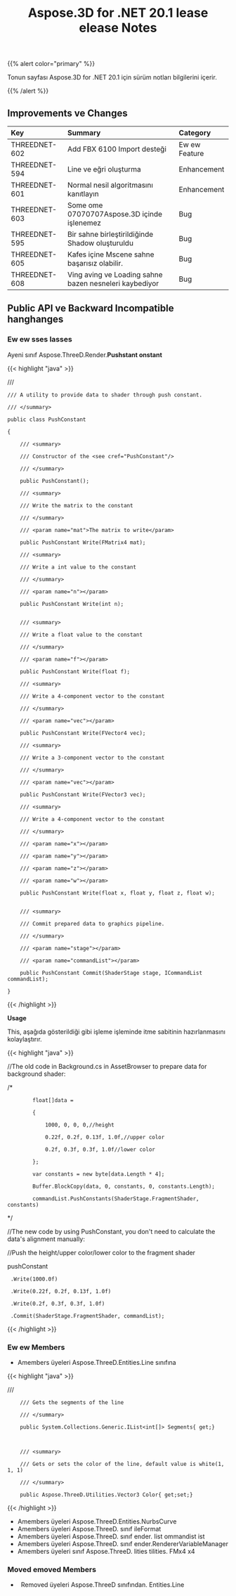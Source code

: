 ﻿---
title: Aspose.3D for .NET 20.1 lease elease Notes
type: docs
weight: 70
url: /tr/net/aspose-3d-for-net-20-1-release-notes/
---
{{% alert color="primary" %}} 

Tonun sayfası Aspose.3D for .NET 20.1 için sürüm notları bilgilerini içerir.

{{% /alert %}} 
## **Improvements ve Changes**

|**Key**|**Summary**|**Category**|
|:- |:- |:- |
|THREEDNET-602|Add FBX 6100 Import desteği|Ew ew Feature|
|THREEDNET-594 |Line ve eğri oluşturma|Enhancement|
|THREEDNET-601 |Normal nesil algoritmasını kanıtlayın|Enhancement|
|THREEDNET-603 |Some ome 07070707Aspose.3D içinde işlenemez|Bug|
|THREEDNET-595 |Bir sahne birleştirildiğinde Shadow oluşturuldu|Bug|
|THREEDNET-605|Kafes içine Mscene sahne başarısız olabilir.|Bug|
|THREEDNET-608 |Ving aving ve Loading sahne bazen nesneleri kaybediyor|Bug|
## **Public API ve Backward Incompatible hanghanges**
### **Ew ew sses lasses**
Ayeni sınıf Aspose.ThreeD.Render.**Pushstant onstant**

{{< highlight "java" >}}

 /// <summary>

    /// A utility to provide data to shader through push constant.

    /// </summary>

    public class PushConstant

    {

        /// <summary>

        /// Constructor of the <see cref="PushConstant"/>

        /// </summary>

        public PushConstant();

        /// <summary>

        /// Write the matrix to the constant

        /// </summary>

        /// <param name="mat">The matrix to write</param>

        public PushConstant Write(FMatrix4 mat);

        /// <summary>

        /// Write a int value to the constant

        /// </summary>

        /// <param name="n"></param>

        public PushConstant Write(int n);


        /// <summary>

        /// Write a float value to the constant

        /// </summary>

        /// <param name="f"></param>

        public PushConstant Write(float f);

        /// <summary>

        /// Write a 4-component vector to the constant

        /// </summary>

        /// <param name="vec"></param>

        public PushConstant Write(FVector4 vec);

        /// <summary>

        /// Write a 3-component vector to the constant

        /// </summary>

        /// <param name="vec"></param>

        public PushConstant Write(FVector3 vec);

        /// <summary>

        /// Write a 4-component vector to the constant

        /// </summary>

        /// <param name="x"></param>

        /// <param name="y"></param>

        /// <param name="z"></param>

        /// <param name="w"></param>

        public PushConstant Write(float x, float y, float z, float w);


        /// <summary>

        /// Commit prepared data to graphics pipeline.

        /// </summary>

        /// <param name="stage"></param>

        /// <param name="commandList"></param>

        public PushConstant Commit(ShaderStage stage, ICommandList commandList);

    }

{{< /highlight >}}

**Usage**

This, aşağıda gösterildiği gibi işleme işleminde itme sabitinin hazırlanmasını kolaylaştırır.

{{< highlight "java" >}}

 //The old code in Background.cs in AssetBrowser to prepare data for background shader:

  /*

            float[]data =

            {

                1000, 0, 0, 0,//height

                0.22f, 0.2f, 0.13f, 1.0f,//upper color

                0.2f, 0.3f, 0.3f, 1.0f//lower color

            };

            var constants = new byte[data.Length * 4];

            Buffer.BlockCopy(data, 0, constants, 0, constants.Length);

            commandList.PushConstants(ShaderStage.FragmentShader, constants)

  */

//The new code by using PushConstant, you don't need to calculate the data's alignment manually:





//Push the height/upper color/lower color to the fragment shader

pushConstant

     .Write(1000.0f)

     .Write(0.22f, 0.2f, 0.13f, 1.0f)

     .Write(0.2f, 0.3f, 0.3f, 1.0f)

     .Commit(ShaderStage.FragmentShader, commandList);

{{< /highlight >}}


### **Ew ew Members**
- Amembers üyeleri Aspose.ThreeD.Entities.Line sınıfına

{{< highlight "java" >}}

 /// <summary>

        /// Gets the segments of the line

        /// </summary>

        public System.Collections.Generic.IList<int[]> Segments{ get;}



        /// <summary>

        /// Gets or sets the color of the line, default value is white(1, 1, 1)

        /// </summary>

        public Aspose.ThreeD.Utilities.Vector3 Color{ get;set;}

{{< /highlight >}}

- Amembers üyeleri Aspose.ThreeD.Entities.NurbsCurve
- Amembers üyeleri Aspose.ThreeD. sınıf ileFormat
- Amembers üyeleri Aspose.ThreeD. sınıf ender. Iist ommandist ist
- Amembers üyeleri Aspose.ThreeD. sınıf ender.RendererVariableManager
- Amembers üyeleri sınıf Aspose.ThreeD. lities tilities. FMx4 x4
### **Moved emoved Members**
- ` `Removed üyeleri Aspose.ThreeD sınıfından. Entities.Line
